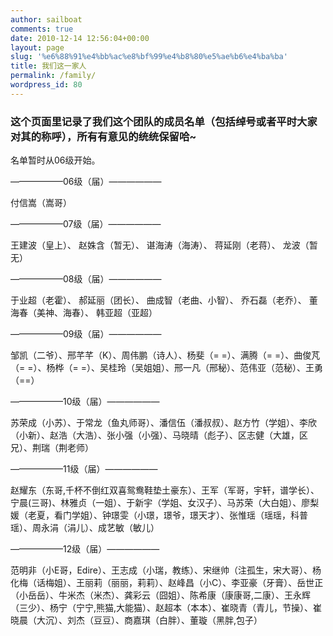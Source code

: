 ```yaml
---
author: sailboat
comments: true
date: 2010-12-14 12:56:04+00:00
layout: page
slug: '%e6%88%91%e4%bb%ac%e8%bf%99%e4%b8%80%e5%ae%b6%e4%ba%ba'
title: 我们这一家人
permalink: /family/
wordpress_id: 80
---
```


### 这个页面里记录了我们这个团队的成员名单（包括绰号或者平时大家对其的称呼），所有有意见的统统保留哈~


名单暂时从06级开始。

——————06级（届）——————

付信嵩（嵩哥）

——————07级（届）——————

王建波（皇上）、 赵姝含（暂无）、 谌海涛（海涛）、 蒋延刚（老蒋）、 龙波（暂无）

——————08级（届）——————

于业超（老霍）、 郝延丽（团长）、 曲成智（老曲、小智）、 乔石磊（老乔）、 董海春（美神、海春）、 韩亚超（亚超）

——————09级（届）——————

邹凯（二爷）、邢芊芊（K）、周伟鹏（诗人）、杨斐（= =）、满腾（= =）、曲俊芃（= =）、杨桦（= =）、吴桂玲（吴姐姐）、邢一凡（邢秘）、范伟亚（范秘）、王勇（==）

——————10级（届）——————

苏荣成（小苏）、于常龙（鱼丸师哥）、潘信伍（潘叔叔）、赵方竹（学姐）、李欣（小新）、赵浩（大浩）、张小强（小强）、马晓晴（彪子）、区志健（大雄，区兄）、荆瑞（荆老师）

——————11级（届）——————

赵耀东（东哥,千杯不倒红双喜鸳鸯鞋垫土豪东）、王军（军哥，宇轩，谱学长）、宁晨(三哥)、林雅贞（一姐）、于新宇（学姐、女汉子）、马苏荣（大白姐）、廖梨媛（老夏，看门学姐）、钟璟雯（小璟，璟爷，璟天才）、张惟瑶（瑶瑶，科普瑶）、周永涓（涓儿）、成艺敏（敏儿）

——————12级（届）——————

范明非（小E哥，Edire）、王志成（小瑞，教练）、宋继帅（注孤生，宋大哥）、杨化梅（话梅姐）、王丽莉（丽丽，莉莉）、赵峰昌（小C）、李亚豪（牙膏）、岳世正（小岳岳）、牛米杰（米杰）、龚彩云（囧姐）、陈希康（康康哥,二康）、王永辉（三少）、杨宁（宁宁,熊猫,大能猫）、赵超本（本本）、崔晓青（青儿，节操）、崔晓晨（大沉）、刘杰（豆豆）、商嘉琪（白胖）、董璇（黑胖,包子）

